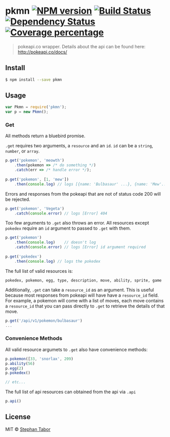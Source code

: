 # pkmn [![NPM version][npm-image]][npm-url] [![Build Status][travis-image]][travis-url] [![Dependency Status][daviddm-image]][daviddm-url] [![Coverage percentage][coveralls-image]][coveralls-url]
> pokeapi.co wrapper. Details about the api can be found here: http://pokeapi.co/docs/


## Install

```sh
$ npm install --save pkmn
```


## Usage

```js
var Pkmn = require('pkmn');
var p = new Pkmn();

```

### Get
All methods return a bluebird promise.

`.get` requires two arguments, a `resource` and an `id`. `id` can be a `string`, `number`, or `array`.

```js
p.get('pokemon', 'meowth')
    .then(pokemon => /* do something */)
    .catch(err => /* handle error */);
    
p.get('pokemon', [1, 'mew'])
    .then(console.log) // logs [{name: 'Bulbasaur' ...}, {name: 'Mew'...}]
```

Errors and responses from the pokeapi that are not of status code 200 will
be rejected.

```js
p.get('pokemon', 'Vegeta')
    .catch(console.error) // logs [Error] 404
```
Too few arguments to `.get` also throws an error. All resources except `pokedex` require an `id` argument to passed to `.get` with them. 
```js    
p.get('pokemon')
    .then(console.log)    // doesn't log
    .catch(console.error) // logs [Error] id argument required
    
p.get('pokedex')
    .then(console.log) // logs the pokedex
```

The full list of valid resources is: 
```
pokedex, pokemon, egg, type, description, move, ability, sprite, game
```

Additionally, `.get` can take a `resource_id` as an argument. This is useful because most responses from pokeapi will have have a `resource_id` field. For example, a pokemon will come with a list of moves, each move contains a `resource_id` that you can pass directly to `.get` to retrieve the details of that move.

```js
p.get('/api/v1/pokemon/bulbasaur')
...
```


### Convenience Methods

All valid resource argumets to `.get` also have convenience methods: 
```js
p.pokemon([33, 'snorlax', 209)
p.ability(56)
p.egg(2)
p.pokedex()

// etc...
```

The full list of api resources can obtained from the api via `.api`

```js
p.api()
```

## License

MIT © [Stephan Tabor](http://stephantabor.com)

[npm-image]: https://badge.fury.io/js/pkmn.svg
[npm-url]: https://npmjs.org/package/pkmn
[travis-image]: https://travis-ci.org/stephantabor/pkmn.svg?branch=master
[travis-url]: https://travis-ci.org/stephantabor/pkmn
[daviddm-image]: https://david-dm.org/stephantabor/pkmn.svg?theme=shields.io
[daviddm-url]: https://david-dm.org/stephantabor/pkmn
[coveralls-image]: https://coveralls.io/repos/stephantabor/pkmn/badge.svg
[coveralls-url]: https://coveralls.io/r/stephantabor/pkmn
